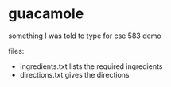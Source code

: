 # guacamole

something I was told to type for cse 583 demo

files:

- ingredients.txt lists the required ingredients
- directions.txt gives the directions
